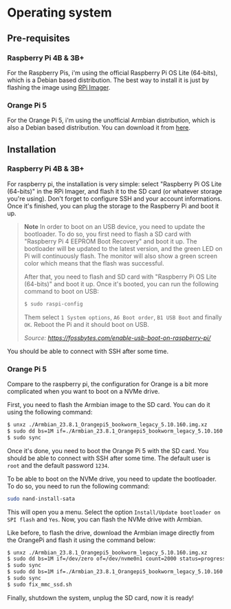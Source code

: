 # Operating system

## Pre-requisites

### Raspberry Pi 4B & 3B+

For the Raspberry Pis, i'm using the official Raspberry Pi OS Lite (64-bits), which is a Debian based distribution. The best way to install it is just
by flashing the image using [RPi Imager](https://www.raspberrypi.org/software/).

### Orange Pi 5

For the Orange Pi 5, i'm using the unofficial Armbian distribution, which is also a Debian based distribution. You can download it from [here](https://www.armbian.com/orangepi-5/).

## Installation

### Raspberry Pi 4B & 3B+

For raspberry pi, the installation is very simple: select "Raspberry Pi OS Lite (64-bits)" in the RPi Imager, and flash it to the SD card (or whatever storage you're using). Don't forget to configure SSH and your account informations. Once it's finished, you can plug the storage to the Raspberry Pi and boot it up.

> **Note**
> In order to boot on an USB device, you need to update the bootloader. To do so, you first need to flash a SD card with "Raspberry Pi 4 EEPROM Boot Recovery" and boot it up. The bootloader will be updated to the latest version, and the green LED on Pi will continuously flash. The monitor will
> also show a green screen color which means that the flash was successful.
>
> After that, you need to flash and SD card with "Raspberry Pi OS Lite (64-bits)" and boot it up. Once it's booted, you can run the following command to boot on USB:
>
> ```bash
> $ sudo raspi-config
> ```
>
> Them select `1 System options`, `A6 Boot order`, `B1 USB Boot` and finally `OK`. Reboot the Pi and it should boot on USB.
>
> _Source: https://fossbytes.com/enable-usb-boot-on-raspberry-pi/_

You should be able to connect with SSH after some time.

### Orange Pi 5

Compare to the raspberry pi, the configuration for Orange is a bit more complicated when you want to boot on a NVMe drive.

First, you need to flash the Armbian image to the SD card. You can do it using the following command:

```sh
$ unxz ./Armbian_23.8.1_Orangepi5_bookworm_legacy_5.10.160.img.xz
$ sudo dd bs=1M if=./Armbian_23.8.1_Orangepi5_bookworm_legacy_5.10.160.img of=/dev/device_for_sd_card status=progress
$ sudo sync
```

Once it's done, you need to boot the Orange Pi 5 with the SD card. You should be able to connect with SSH after some time. The default user is `root` and the default password `1234`.

To be able to boot on the NVMe drive, you need to update the bootloader. To do so, you need to run the following command:

```sh
sudo nand-install-sata
```

This will open you a menu. Select the option `Install/Update bootloader on SPI flash` and `Yes`. Now, you can flash the NVMe drive with Armbian.

Like before, to flash the drive, download the Armbian image directly from the OrangePi and flash it using the command below:

```sh
$ unxz ./Armbian_23.8.1_Orangepi5_bookworm_legacy_5.10.160.img.xz
$ sudo dd bs=1M if=/dev/zero of=/dev/nvme0n1 count=2000 status=progress
$ sudo sync
$ sudo dd bs=1M if=./Armbian_23.8.1_Orangepi5_bookworm_legacy_5.10.160.img of=/dev/nvme0n1 status=progress
$ sudo sync
$ sudo fix_mmc_ssd.sh
```

Finally, shutdown the system, unplug the SD card, now it is ready!
